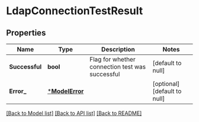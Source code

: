 # LdapConnectionTestResult

## Properties
Name | Type | Description | Notes
------------ | ------------- | ------------- | -------------
**Successful** | **bool** | Flag for whether connection test was successful | [default to null]
**Error_** | [***ModelError**](Error.md) |  | [optional] [default to null]

[[Back to Model list]](../README.md#documentation-for-models) [[Back to API list]](../README.md#documentation-for-api-endpoints) [[Back to README]](../README.md)


